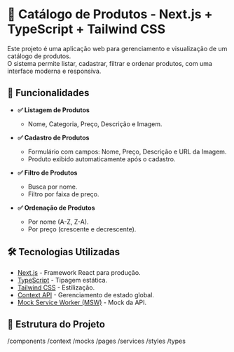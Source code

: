 # 🛒 Catálogo de Produtos - Next.js + TypeScript + Tailwind CSS

Este projeto é uma aplicação web para gerenciamento e visualização de um catálogo de produtos.  
O sistema permite listar, cadastrar, filtrar e ordenar produtos, com uma interface moderna e responsiva.

## 🚀 Funcionalidades

- **✅ Listagem de Produtos**
  - Nome, Categoria, Preço, Descrição e Imagem.
  
- **✅ Cadastro de Produtos**
  - Formulário com campos: Nome, Preço, Descrição e URL da Imagem.
  - Produto exibido automaticamente após o cadastro.

- **✅ Filtro de Produtos**
  - Busca por nome.
  - Filtro por faixa de preço.

- **✅ Ordenação de Produtos**
  - Por nome (A-Z, Z-A).
  - Por preço (crescente e decrescente).

## 🛠️ Tecnologias Utilizadas

- [Next.js](https://nextjs.org/) - Framework React para produção.
- [TypeScript](https://www.typescriptlang.org/) - Tipagem estática.
- [Tailwind CSS](https://tailwindcss.com/) - Estilização.
- [Context API](https://react.dev/learn/scaling-up-with-reducer-and-context) - Gerenciamento de estado global.
- [Mock Service Worker (MSW)](https://mswjs.io/) - Mock da API.

## 📂 Estrutura do Projeto

/components
/context
/mocks
/pages
/services
/styles
/types

